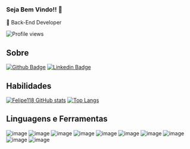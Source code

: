 ### Seja Bem Vindo!! 👋


 🚀 Back-End Developer 
 
 ![Profile views](https://gpvc.arturio.dev/Felipe118)
    



 
## Sobre

[![Github Badge](https://img.shields.io/badge/-Github-000?style=flat-square&logo=Github&logoColor=white&link=)](https://github.com/Felipe118)
[![Linkedin Badge](https://img.shields.io/badge/-LinkedIn-blue?style=flat-square&logo=Linkedin&logoColor=white&link=)](www.linkedin.com/in/luis-felipe-dev-php)




## Habilidades 
  
 [![Felipe118 GitHub stats](https://github-readme-stats.vercel.app/api?username=Felipe118)](https://github.com/Felipe118/github-readme-stats)
 [![Top Langs](https://github-readme-stats.vercel.app/api/top-langs/?username=Felipe118&layout=compact)](https://github.com/Felipe118/github-readme-stats)
 
 ## Linguagens e Ferramentas
 
![image](https://img.shields.io/badge/PHP-777BB4?style=for-the-badge&logo=php&logoColor=white)
![image](https://img.shields.io/badge/Laravel-FF2D20?style=for-the-badge&logo=laravel&logoColor=white)
![image](https://img.shields.io/badge/MySQL-00000F?style=for-the-badge&logo=mysql&logoColor=white)
![image](https://img.shields.io/badge/Linux-FCC624?style=for-the-badge&logo=linux&logoColor=black)
![image](https://img.shields.io/badge/JavaScript-323330?style=for-the-badge&logo=javascript&logoColor=F7DF1E)
![image](https://img.shields.io/badge/Bootstrap-563D7C?style=for-the-badge&logo=bootstrap&logoColor=white)
![image](https://img.shields.io/badge/Git-F05032?style=for-the-badge&logo=git&logoColor=white)
![image](https://img.shields.io/badge/HTML5-E34F26?style=for-the-badge&logo=html5&logoColor=white)
![image](https://img.shields.io/badge/CSS3-1572B6?style=for-the-badge&logo=css3&logoColor=white)
![image](https://img.shields.io/badge/Docker-2CA5E0?style=for-the-badge&logo=docker&logoColor=white)
 
